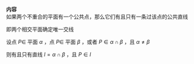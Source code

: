 **内容**  
如果两个不重合的平面有一个公共点，那么它们有且只有一条过该点的公共直线  
  
即两个相交平面确定唯一交线  
  
设点 $P\in$ 平面 $\alpha$ ，点 $P\in$ 平面 $\beta$ ，或者 $P\in\alpha\cap\beta$ ，且 $\alpha\neq\beta$  
  
则有且只有直线 $l=\alpha\cap\beta$ ，且 $P\in l$  

